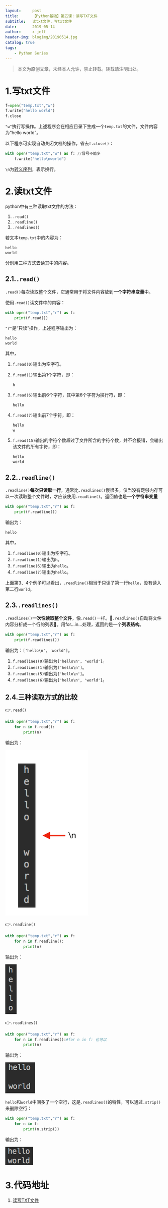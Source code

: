 ```yaml
---
layout:     post
title:      【Python基础】第五课：读写TXT文件
subtitle:   读txt文件，写txt文件
date:       2019-05-14
author:     x-jeff
header-img: blogimg/20190514.jpg
catalog: true
tags:
    - Python Series
---
```

>本文为原创文章，未经本人允许，禁止转载。转载请注明出处。

# 1.写txt文件

```python
f=open("temp.txt","w")
f.write("hello world")
f.close
```

`"w"`执行写操作。上述程序会在相应目录下生成一个`temp.txt`的文件，文件内容为“hello world”。

以下程序可实现自动关闭文档的操作，省去`f.close()`：

```python
with open("temp.txt","w") as f: //冒号不能少
    f.write("hello\nworld")
```

`\n`为[转义序列](http://shichaoxin.com/2019/05/13/C++基础-第七课-字面值常量/)，表示换行。

# 2.读txt文件

python中有三种读取txt文件的方法：

1. `.read()`
2. `.readline()`
3. `.readlines()`

若文本`temp.txt`中的内容为：

```
hello
world
```

分别用三种方式去读其中的内容。

## 2.1.`.read()`

`.read()`每次读取整个文件，它通常用于将文件内容放到**一个字符串变量**中。

使用`.read()`读文件中的内容：

```python
with open("temp.txt","r") as f:
	print(f.read())
```

`"r"`是“只读”操作，上述程序输出为：

```
hello
world
```

其中，

1. `f.read(0)`输出为空字符。
2. `f.read(1)`输出第1个字符，即：

	```
	h
	```
3. `f.read(6)`输出前6个字符，其中第6个字符为换行符，即：

	```
	hello
	```
4. `f.read(7)`输出前7个字符，即：

	```
	hello
	w
	```
5. `f.read(15)`输出的字符个数超过了文件所含的字符个数，并不会报错，会输出该文件的所有字符，即：

	```
	hello
	world
	```

## 2.2.`.readline()`

`.readline()`**每次只读取一行**，通常比`.readlines()`慢很多。仅当没有足够内存可以一次读取整个文件时，才应该使用`.readline()`。返回值也是**一个字符串变量**

```python
with open("temp.txt","r") as f:
    print(f.readline())
```

输出为：

```
hello
```

其中，

1. `f.readline(0)`输出为空字符。
2. `f.readline(1)`输出为`h`。
3. `f.readline(6)`输出为`hello`。
4. `f.readline(7)`输出为`hello`。

上面第3、4个例子可以看出，`.readline()`相当于只读了第一行`hello`，没有读入第二行`world`。

## 2.3.`.readlines()`

`.readlines()`**一次性读取整个文件**，像`.read()`一样。🤜`.readlines()`自动将文件内容分析成一个行的列表🤛。用for...in...处理，返回的是一个**列表结构**。

```python
with open("temp.txt","r") as f:
    print(f.readlines())
```

输出为：`['hello\n', 'world']`。

1. `f.readlines(0)`输出为`['hello\n', 'world']`。
2. `f.readlines(1)`输出为`['hello\n']`。
3. `f.readlines(5)`输出为`['hello\n']`。
4. `f.readlines(6)`输出为`['hello\n', 'world']`。

## 2.4.三种读取方式的比较

👉`.read()`

```python
with open("temp.txt","r") as f:
    for n in f.read():
        print(n)
```

输出为：

![](https://github.com/x-jeff/BlogImage/raw/master/PythonSeries/Lesson5/5x1.png)

👉`.readline()`

```python
with open("temp.txt","r") as f:
    for n in f.readline():
        print(n)
```

输出为：

![](https://github.com/x-jeff/BlogImage/raw/master/PythonSeries/Lesson5/5x2.png)

👉`.readlines()`

```python
with open("temp.txt","r") as f:
    for n in f.readlines():#for n in f: 也可以
        print(n)
```

输出为：

![](https://github.com/x-jeff/BlogImage/raw/master/PythonSeries/Lesson5/5x3.png)

`hello`和`world`中间多了一个空行，这是`.readlines()`的特性，可以通过`.strip()`来删除空行：

```python
with open("temp.txt","r") as f:
    for n in f: 
        print(n.strip())
```

输出为：

![](https://github.com/x-jeff/BlogImage/raw/master/PythonSeries/Lesson5/5x4.png)

# 3.代码地址

1. [读写TXT文件](https://github.com/x-jeff/Python_Code_Demo/tree/master/Demo5)


